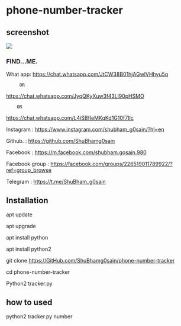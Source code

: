 # phone-number-tracker

## screenshot
![ ](https://raw.githubusercontent.com/ShuBhamg0sain/phone-number-tracker/master/IMG_20200928_082629.jpg)



### FIND...ME.


What app:
https://chat.whatsapp.com/JtCW38B01hjAGwlVHhyu5q

         OR

https://chat.whatsapp.com/JyqQKyXuw3f43Ll90pHSMO

        OR

https://chat.whatsapp.com/L4iSBfleMKqKd1G10f7IIc


Instagram : https://www.instagram.com/shubham_g0sain/?hl=en

Github.   : https://github.com/ShuBhamg0sain

Facebook  : https://m.facebook.com/shubham.gosain.980

Facebook group : https://facebook.com/groups/226519011789922/?ref=group_browse

Telegram :
https://t.me/ShuBham_g0sain



## Installation

apt update

apt upgrade

apt install python

apt install python2

git clone https://GitHub.com/ShuBhamg0sain/phone-number-tracker

cd phone-number-tracker

Python2 tracker.py

## how to used
python2 tracker.py number

